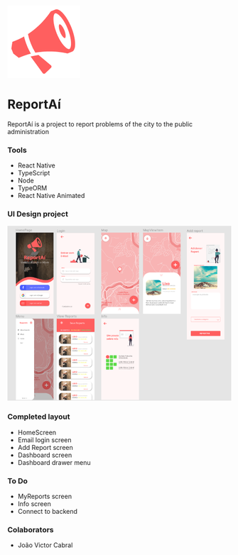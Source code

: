 <img src="./docs/logo.png">
 
# ReportAí
ReportAí is a project to report problems of the city to the public administration

### Tools
- React Native
- TypeScript
- Node
- TypeORM
- React Native Animated

### UI Design project

<img src="./docs/screens.png" />

### Completed layout
- HomeScreen
- Email login screen
- Add Report screen
- Dashboard screen
- Dashboard drawer menu

### To Do
- MyReports screen
- Info screen
- Connect to backend

### Colaborators
- João Victor Cabral

